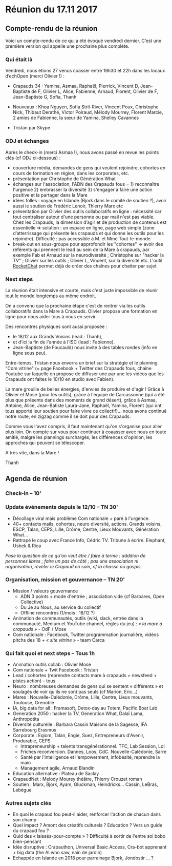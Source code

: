 # Réunion du 17.11 2017

## Compte-rendu de la réunion 
Voici un compte-rendu de ce qui a été évoqué vendredi dernier. C’est une première version qui appelle une prochaine plus complète.

### Qui était là
Vendredi, nous étions 27 venus coasser entre 19h30 et 22h dans les locaux d’echOpen (merci Olivier !) :

- Crapauds 34 : Yamina, Asmaa, Raphaël, Pierrick, Vincent D, Jean-Baptiste de F, Olivier L, Alice, Fabienne, Arnaud, Florent, Olivier de F, Jean-Baptiste G, Sofia, Thanh

- Nouveaux : Khoa Nguyen, Sofia Stril-River, Vincent Poux, Christophe Nick, Thibaut Derathé, Victor Poiraud, Mélody Mourrey, Florent Marcie, 2 amies de Fabienne, la sœur de Yamina, Shelley Cavannes

+ Tristan par Skype

### ODJ et échanges
Après le check-in (merci Asmaa !), nous avons passé en revue les points clés (cf ODJ ci-dessous) : 

- couverture média, demandes de gens qui veulent rejoindre, cohortes en cours de formation en région, dans les corporates, etc. 
- présentation par Christophe de Génération What
- échanges sur l'association, l'ADN des Crapauds fous = 1) reconnaître l'urgence 2) embrasser la diversité 3) s'engager à faire une action positive et la partager dans la Mare
- idées folles : voyage en Islande (Bjork dans le comité de soutien ?), avoir aussi le soutien de Frédéric Lenoir, Thierry Marx etc
- présentation par Olivier des outils collaboratifs en ligne : nécessité car tout centraliser autour d'une personne ou par mail n'est pas viable. Chez les Crapauds, la dimension d’agir et de production de contenus est essentielle => solution : un espace en ligne, page web simple (zone d’atterrissage qui présente les crapauds et qui donne les outils pour les rejoindre). Difficulté : pas accessible à M. et Mme Tout-le-monde
- break-out en sous-groupe pour approfondir les "cohortes" => avoir des référents qui prennent le lead au sein de la Mare à crapauds, par exemple Fab et Arnaud sur la neurodiversité ; Christophe sur "hacker la TV" ; Olivier sur les outils ; Olivier L, Vincent, sur la diversité etc. L'outil [RocketChat](https://coa.crapaud-fou.org) permet déjà de créer des chaînes pour chatter par sujet

### Next steps
La réunion était intensive et courte, mais c'est juste impossible de réunir tout le monde longtemps au même endroit.

On a convenu que la prochaine étape c'est de rentrer via les outils collaboratifs dans la Mare à Crapauds. Olivier propose une formation en ligne pour nous aider tous à nous en servir.

Des rencontres physiques sont aussi proposée : 

- le 18/12 aux Grands Voisins (lead : Thanh), 
- et d'ici la fin de l'année à l'ISC (lead : Fabienne). 
- Jean-Baptiste (de Foucauld) nous invite à des tables rondes (info en ligne sous peu).

Entre-temps, Tristan nous enverra un brief sur la stratégie et le planning "Com vitrine" (= page Facebook + Twitter des Crapauds fous, chaîne Youtube sur laquelle on propose de diffuser une par une les vidéos que les Crapauds ont faites le 10/10 en studio avec Fabien).

La mare grouille de belles énergies, d'envies de produire et d'agir ! Grâce à Olivier et Mose (pour les outils), grâce à l'équipe de Carcassonne (qui a été plus que présente dans des moments de grand désert), grâce à Asmaa, Antoine, Alice, Jean-Batiste Laura-Jane, Raphaël, Yamina, Florent (qui ont tous apporté leur soutien pour faire vivre ce collectif)... nous avons continué notre route, en zigzag comme il se doit pour des Crapauds. 

Comme vous l'avez compris, il faut maintenant qu'on s'organise pour aller plus loin. On compte sur vous pour continuer à coaasser avec nous en toute amitié, malgré les plannings surchargés, les différences d'opinion, les approches qui peuvent se télescoper.

A très vite, dans la Mare !

Thanh

## Agenda de réunion 

### Check-in – 10&#39;

### Update événements depuis le 12/10 – TN 30&#39;

- Décollage viral mais problème Com nationale + paré à l&#39;urgence.
- 40+ contacts mails, cohortes, neuro diversité, actions. Grands voisins, ESCP, Talan, CEPS, Lille, Drôme, Centre, Lieux Mouvants, Génération What...
- Rattrapé le coup avec France Info, Cédric TV. Tribune à écrire. Elephant, Usbek &amp; Rica

_Pose la question de ce qu&#39;on veut être / faire à terme : addition de personnes libres ; faire un pas de côté ; pas une association ni organisation, révéler le Crapaud en soin, cf la chasse au gaspis._

### Organisation, mission et gouvernance – TN 20&#39;

- Mission / valeurs gouvernance
  - ADN 3 points + mode d&#39;entrée ; association vide (cf Barbares, Open Collective)
  - Du Je au Nous, au service du collectif
  - Offline rencontres (1/mois : 18/12 ?)
- Animation de communautés, outils (wiki, slack, entrée dans la communauté, Medium et YouTube channel, règles du jeu) : _« la mare à crapauds » -_ OdF / Mose
- Com nationale : Facebook, Twitter programmation journalière, vidéos pitchs des 18 + _« site vitrine » -_ team Carca

### Qui fait quoi et next steps – Tous 1h

- Animation outils collab : Olivier Mose
- Com nationale + Twit Facebook : Tristan
- Lead / cohortes (reprendre contacts mare à crapauds + newsfeed + pistes action) – tous
- Neuro : nombreuses demandes de gens qui se sentent « différents » et soulagés de voir qu&#39;ils ne sont pas seuls (cf Marion, Eric…)
- Mares : Nouvelle-Calédonie, Drôme, Lille, Centre, Lieux mouvants, Toulouse, Grenoble
- IA, big data for all : Framasoft, Detox-day au Totem, Pacific Boat Lab
- Generation 2050 : hacker la TV, Generation What, Dalaï Lama, Anthropotita
- Diversité culturelle : Barbara Cassin Maisons de la Sagesse, IFA Sarrebourg Erasmus
- Corporate : Eqiom, Talan, Engie, Suez, Entrepreneurs d&#39;Avenir, Produrable, CEPS
	- Intrapreneurship + talents transgénérationnel. TFC, Lab Session, LoI
	- Friches reconversion. Dannes, Loos, CdC. Nouvelle-Calédonie, Sarre
	- Santé par l&#39;intelligence et l&#39;empowerment, infobésité, reprendre la main
	- Management agile, Arnaud Blandin
- Education alternative : Plateau de Saclay
- CrapaudNet : Melody Mourey théâtre, Thierry Crouzet roman
- Soutien : Marx, Bjork, Ayam, Gluckman, Heindricks… Cassin, LeBras, Lebègue

### Autres sujets clés

- En quoi le crapaud fou peut-il aider, renforcer l&#39;action de chacun dans son champ
- Quel impact ? Amont des créatifs culturels ? Education ? Vers un guide du crapaud fou ?
- Quid des « laissés-pour-compte » ? Difficulté à sortir de l&#39;entre soi bobo bien-pensant
- Idée disruptive : Crapauthon, Universal Basic Access, Cra-bot apprenant + big data (the AI who saw, nain de jardin)
- Echappée en Islande en 2018 pour parrainage Bjork, Jondostir … ?
